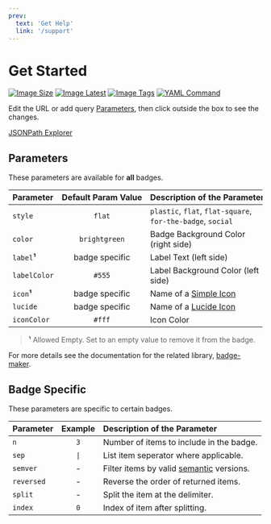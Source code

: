 ```yaml
---
prev:
  text: 'Get Help'
  link: '/support'
---
```


# Get Started

[![Image Size](https://badges.cssnr.com/ghcr/size/smashedr/node-badges)](https://badges.cssnr.com/ghcr/size/smashedr/node-badges)
[![Image Latest](https://badges.cssnr.com/ghcr/tags/smashedr/node-badges/latest)](https://badges.cssnr.com/ghcr/tags/smashedr/node-badges/latest)
[![Image Tags](https://badges.cssnr.com/ghcr/tags/smashedr/node-badges)](https://badges.cssnr.com/ghcr/tags/smashedr/node-badges)
[![YAML Command](https://badges.cssnr.com/yaml/https%3A%2F%2Fraw.githubusercontent.com%2Fsmashedr%2Fnode-badges%2Frefs%2Fheads%2Fmaster%2Frender.yaml/%24.services%5B0%5D.dockerCommand?label=run)](https://badges.cssnr.com/yaml/https%3A%2F%2Fraw.githubusercontent.com%2Fsmashedr%2Fnode-badges%2Frefs%2Fheads%2Fmaster%2Frender.yaml/%24.services%5B0%5D.dockerCommand?label=run)

Edit the URL or add query [Parameters](#parameters), then click outside the box to see the changes.

<BadgePreview />

[JSONPath Explorer](https://jsonpath.com/)

## Parameters

These parameters are available for **all** badges.

| Parameter    | Default&nbsp;Param&nbsp;Value | Description&nbsp;of&nbsp;the&nbsp;Parameter                 |
| :----------- | :---------------------------: | :---------------------------------------------------------- |
| `style`      |            `flat`             | `plastic`, `flat`, `flat-square`, `for-the-badge`, `social` |
| `color`      |         `brightgreen`         | Badge Background Color (right side)                         |
| `label`**¹** |        badge specific         | Label Text (left side)                                      |
| `labelColor` |            `#555`             | Label Background Color (left side)                          |
| `icon`**¹**  |        badge specific         | Name of a [Simple Icon](https://simpleicons.org/)           |
| `lucide`     |        badge specific         | Name of a [Lucide Icon](https://lucide.dev/icons/)          |
| `iconColor`  |            `#fff`             | Icon Color                                                  |

> **¹** Allowed Empty. Set to an empty value to remove it from the badge.

For more details see the documentation for the related library, [badge-maker](https://www.npmjs.com/package/badge-maker).

## Badge Specific

These parameters are specific to certain badges.

| Parameter  | Example | Description&nbsp;of&nbsp;the&nbsp;Parameter                                      |
| :--------- | :-----: | :------------------------------------------------------------------------------- |
| `n`        |   `3`   | Number of items to include in the badge.                                         |
| `sep`      |  `\|`   | List item seperator where applicable.                                            |
| `semver`   |    -    | Filter items by valid [semantic](https://www.npmjs.com/package/semver) versions. |
| `reversed` |    -    | Reverse the order of returned items.                                             |
| `split`    |    -    | Split the item at the delimiter.                                                 |
| `index`    |   `0`   | Index of item after splitting.                                                   |

<!--@include: @include/wip.md-->

